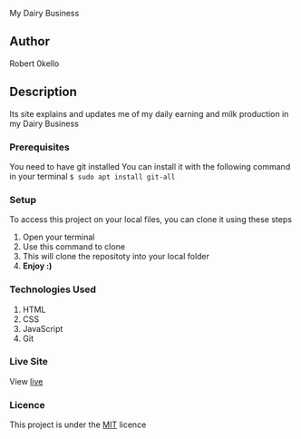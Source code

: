 My Dairy Business
## Author
Robert 0kello
## Description
Its site explains and updates me of my daily earning and milk production 
in my Dairy Business
### Prerequisites
You need to have git installed
You can install it with the following command in your terminal
`$ sudo apt install git-all`
### Setup
To access this project on your local files, you can clone it using these steps
1. Open your terminal
1. Use this command to clone 
1. This will clone the repositoty into your local folder
1. __Enjoy :)__
### Technologies Used
1. HTML
1. CSS
1. JavaScript
1. Git
### Live Site
View [live](https://github.com/Robertokello11/Dairy_Business_Ip.git)
### Licence
This project is under the  [MIT](LICENSE) licence
